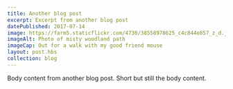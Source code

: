 ```yaml
---
title: Another blog post
excerpt: Excerpt from another blog post
datePublished: 2017-07-14
image: https://farm5.staticflickr.com/4730/38558978625_c4c844e857_z_d.jpg
imageAlt: Photo of misty woodland path 
imageCap: Out for a walk with my good friend mouse
layout: post.hbs
collection: blog
---
```


Body content from another blog post. Short but still the body content.
